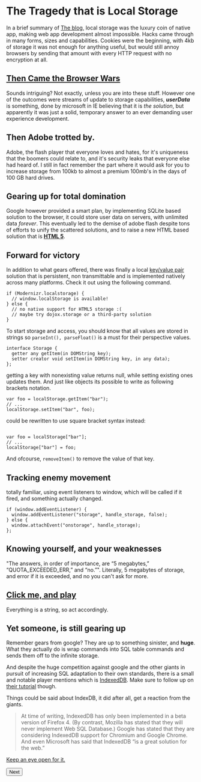 # The Tragedy that is Local Storage

In a brief summary of [The blog](http://diveinto.html5doctor.com/storage.html), local storage was the luxury coin of native app, making web app development almost impossible. Hacks came through in many forms, sizes and capabilities. Cookies were the beginning, with 4kb of storage it was not enough for anything useful, but would still annoy browsers by sending that amount with every HTTP request with no encryption at all.

## [Then Came the Browser Wars](http://en.wikipedia.org/wiki/Browser_wars#The_first_browser_war)

Sounds intriguing? Not exactly, unless you are into these stuff. However one of the outcomes were streams of update to storage capabilities, ***userData*** is something, done by microsoft in IE believing that it is *the solution*, but apparently it was just a solid, temporary answer to an ever demanding user experience development.

## Then Adobe trotted by.

Adobe, the flash player that everyone loves and hates, for it's uniqueness that the boomers could relate to, and it's security leaks that everyone else had heard of. I still in fact remember the part where it would ask for you to increase storage from 100kb to almost a premium 100mb's in the days of 100 GB hard drives.

## Gearing up for total domination

Google however provided a smart plan, by implementing SQLite based solution to the browser, it could store user data on servers, with unlimited data *forever*. This eventually led to the demise of adobe flash despite tons of efforts to unify the scattered solutions, and to raise a new HTML based solution that is [**HTML 5**](https://html.spec.whatwg.org/multipage/webstorage.html).

## Forward for victory

In addition to what gears offered, there was finally a local [key/value pair](https://searchenterprisedesktop.techtarget.com/definition/key-value-pair.) solution that is persistent, non transmittable and is implemented natively across many platforms. Check it out using the following command.
```
if (Modernizr.localstorage) {
  // window.localStorage is available!
} else {
  // no native support for HTML5 storage :(
  // maybe try dojox.storage or a third-party solution
}
```

To start storage and access, you should know that all values are stored in strings so `parseInt(), parseFloat()` is a must for their perspective values. 
```
interface Storage {
  getter any getItem(in DOMString key);
  setter creator void setItem(in DOMString key, in any data);
};
``` 
getting a key with nonexisting value returns null, while setting existing ones updates them. And just like objects its possible to write as following brackets notation.
```
var foo = localStorage.getItem("bar");
// ...
localStorage.setItem("bar", foo);
```
could be rewritten to use square bracket syntax instead:
```

var foo = localStorage["bar"];
// ...
localStorage["bar"] = foo;
```
And ofcourse, `removeItem()` to remove the value of that key.

## Tracking enemy movement

totally familiar, using event listeners to window, which will be called if it fired, and something actually changed.
```
if (window.addEventListener) {
  window.addEventListener("storage", handle_storage, false);
} else {
  window.attachEvent("onstorage", handle_storage);
};
```

## Knowing yourself, and your weaknesses

"The answers, in order of importance, are “5 megabytes,” “QUOTA_EXCEEDED_ERR,” and “no.”".
Literally, 5 megabytes of storage, and error if it is exceeded, and no you can't ask for more.

## [Click me, and play](http://diveinto.html5doctor.com/examples/localstorage-halma.html)

Everything is a string, so act accordingly.

## Yet someone, is still gearing up

Remember gears from google? They are up to something sinister, and **huge**. What they actually do is wrap commands into SQL table commands and sends them off to the infinite storage.

And despite the huge competition against google and the other giants in pursuit of increasing SQL adaptation to their own standards, there is a small and notable player mentions which is [IndexedDB](http://dev.w3.org/2006/webapi/IndexedDB/). Make sure to follow up on [their tutorial](http://hacks.mozilla.org/2010/06/comparing-indexeddb-and-webdatabase/) though.

Things could be said about IndexDB, it did after all, get a reaction from the giants.

>At time of writing, IndexedDB has only been implemented in a beta version of Firefox 4. (By contrast, Mozilla has stated that they will never implement Web SQL Database.) Google has stated that they are considering IndexedDB support for Chromium and Google Chrome. And even Microsoft has said that IndexedDB “is a great solution for the web.”

[Keep an eye open for it.](http://diveinto.html5doctor.com/storage.html#further-reading)

[<button >Next</button>](https://abukhalil95.github.io/reading-notes/class-14)